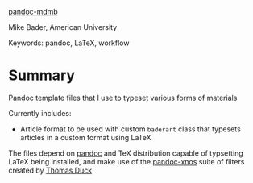 [pandoc-mdmb](http://mikebader.github.com/pandoc-mdmb)

Mike Bader, American University

Keywords:       pandoc, LaTeX, workflow

# Summary #

Pandoc template files that I use to typeset various forms of materials

Currently includes:

*   Article format to be used with custom `baderart` class that typesets articles in a custom format using LaTeX

The files depend on [pandoc][] and TeX distribution capable of typsetting LaTeX being installed, and make use of the [pandoc-xnos][] suite of filters created by [Thomas Duck][tomduck].

[pandoc]: https://pandoc.org/
[pandoc-xnos]: https://github.com/tomduck/pandoc-xnos
[tomduck]: http://tomduck.ca/


